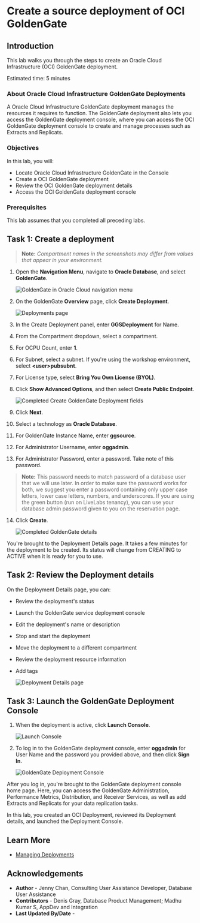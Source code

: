 # Create a source deployment of OCI GoldenGate

## Introduction

This lab walks you through the steps to create an Oracle Cloud Infrastructure (OCI) GoldenGate deployment.

Estimated time: 5 minutes

### About Oracle Cloud Infrastructure GoldenGate Deployments

A Oracle Cloud Infrastructure GoldenGate deployment manages the resources it requires to function. The GoldenGate deployment also lets you access the GoldenGate deployment console, where you can access the OCI GoldenGate deployment console to create and manage processes such as Extracts and Replicats.

### Objectives

In this lab, you will:
* Locate Oracle Cloud Infrastructure GoldenGate in the Console
* Create a OCI GoldenGate deployment
* Review the OCI GoldenGate deployment details
* Access the OCI GoldenGate deployment console

### Prerequisites

This lab assumes that you completed all preceding labs.

## Task 1: Create a deployment

> **Note:** *Compartment names in the screenshots may differ from values that appear in your environment.*

1.  Open the **Navigation Menu**, navigate to **Oracle Database**, and select **GoldenGate**.

    ![GoldenGate in Oracle Cloud navigation menu](images/database-goldengate.png " ")

2.  On the GoldenGate **Overview** page, click **Create Deployment**.

    ![Deployments page](images/create-deployment-select.png "")

4.  In the Create Deployment panel, enter **GGSDeployment** for Name.

5.  From the Compartment dropdown, select a compartment.

6.  For OCPU Count, enter **1**.

7.  For Subnet, select a subnet. If you're using the workshop environment, select **&lt;user&gt;pubsubnt**.

8.  For License type, select **Bring You Own License (BYOL)**.

9. Click **Show Advanced Options**, and then select **Create Public Endpoint**.

    ![Completed Create GoldenGate Deployment fields](images/create-deployment-general-info.png " ")

10. Click **Next**.
11. Select a technology as **Oracle Database**.

11. For GoldenGate Instance Name, enter **ggsource**.

12. For Administrator Username, enter **oggadmin**.

13. For Administrator Password, enter a password. Take note of this password.

>**Note:** This password needs to match password of a database user that we will use later. In order to make sure the password works for both, we suggest you enter a password containing only upper case letters, lower case letters, numbers, and underscores. If you are using the green button (run on LiveLabs tenancy), you can use your database admin password given to you on the reservation page.

14. Click **Create**.

    ![Completed GoldenGate details](images/create-deployment-completed.png " ")

You're brought to the Deployment Details page. It takes a few minutes for the deployment to be created. Its status will change from CREATING to ACTIVE when it is ready for you to use.

## Task 2: Review the Deployment details

On the Deployment Details page, you can:

* Review the deployment's status
* Launch the GoldenGate service deployment console
* Edit the deployment's name or description
* Stop and start the deployment
* Move the deployment to a different compartment
* Review the deployment resource information
* Add tags

    ![Deployment Details page](images/deployment-active-status.png " ")

## Task 3: Launch the GoldenGate Deployment Console

1. When the deployment is active, click **Launch Console**.

    ![Launch Console](images/deployment-lanuch-page.png " ")

2. To log in to the GoldenGate deployment console, enter **oggadmin** for User Name and the password you provided above, and then click **Sign In**.

    ![GoldenGate Deployment Console](images/ggs-deploymentconsole-signin.png " ")

After you log in, you're brought to the GoldenGate deployment console home page. Here, you can access the GoldenGate Administration, Performance Metrics, Distribution, and Receiver Services, as well as add Extracts and Replicats for your data replication tasks.

In this lab, you created an OCI Deployment, reviewed its Deployment details, and launched the Deployment Console.

## Learn More

* [Managing Deployments](https://docs.oracle.com/en/cloud/paas/goldengate-service/using/deployments.html)

## Acknowledgements
* **Author** - Jenny Chan, Consulting User Assistance Developer, Database User Assistance
* **Contributors** -  Denis Gray, Database Product Management; Madhu Kumar S, AppDev and Integration
* **Last Updated By/Date** - 

